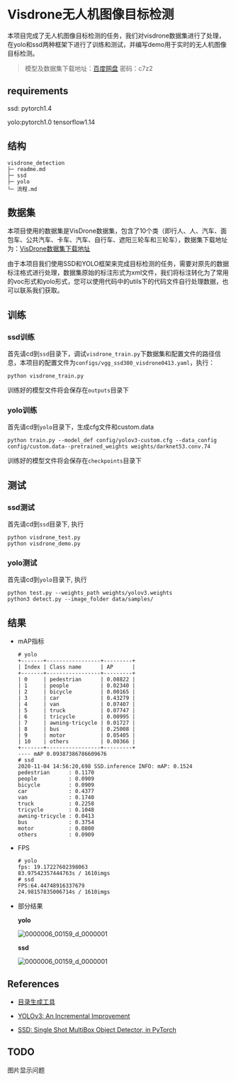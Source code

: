 # Visdrone无人机图像目标检测

本项目完成了无人机图像目标检测的任务，我们对visdrone数据集进行了处理，在yolo和ssd两种框架下进行了训练和测试，并编写demo用于实时的无人机图像目标检测。

> 模型及数据集下载地址：[百度网盘](https://pan.baidu.com/s/1voGZhYyvEHal_uRPxUownQ) 密码：c7z2

## requirements

ssd: pytorch1.4

yolo:pytorch1.0 tensorflow1.14

## 结构

```
visdrone_detection
├─ readme.md
├─ ssd
├─ yolo
└─ 流程.md
```

## 数据集

本项目使用的数据集是VisDrone数据集，包含了10个类（即行人、人、汽车、面包车、公共汽车、卡车、汽车、自行车、遮阳三轮车和三轮车），数据集下载地址为：[VisDrone数据集下载地址](http://aiskyeye.com/challenge/object-detection/)

由于本项目我们使用SSD和YOLO框架来完成目标检测的任务，需要对原先的数据标注格式进行处理，数据集原始的标注形式为xml文件，我们将标注转化为了常用的voc形式和yolo形式，您可以使用代码中的utils下的代码文件自行处理数据，也可以联系我们获取。

## 训练

### ssd训练

首先请cd到`ssd`目录下，调试`visdrone_train.py`下数据集和配置文件的路径信息，本项目的配置文件为`configs/vgg_ssd300_visdrone0413.yaml`，执行：

```
python visdrone_train.py 
```

训练好的模型文件将会保存在`outputs`目录下

### yolo训练

首先请cd到`yolo`目录下，生成cfg文件和custom.data

```
python train.py --model_def config/yolov3-custom.cfg --data_config config/custom.data--pretrained_weights weights/darknet53.conv.74
```

训练好的模型文件将会保存在`checkpoints`目录下

## 测试

### ssd测试

首先请cd到`ssd`目录下, 执行

```
python visdrone_test.py
python visdrone_demo.py
```

### yolo测试

首先请cd到`yolo`目录下, 执行

```
python test.py --weights_path weights/yolov3.weights
python3 detect.py --image_folder data/samples/
```

## 结果

* mAP指标

  ```
  # yolo
  +-------+-----------------+---------+
  | Index | Class name      | AP      |
  +-------+-----------------+---------+
  | 0     | pedestrian      | 0.08822 |
  | 1     | people          | 0.02340 |
  | 2     | bicycle         | 0.00165 |
  | 3     | car             | 0.43279 |
  | 4     | van             | 0.07407 |
  | 5     | truck           | 0.07747 |
  | 6     | tricycle        | 0.00995 |
  | 7     | awning-tricycle | 0.01727 |
  | 8     | bus             | 0.25008 |
  | 9     | motor           | 0.05405 |
  | 10    | others          | 0.00366 |
  +-------+-----------------+---------+
  ---- mAP 0.09387386786609676
  # ssd
  2020-11-04 14:56:20,698 SSD.inference INFO: mAP: 0.1524
  pedestrian      : 0.1170
  people          : 0.0909
  bicycle         : 0.0909
  car             : 0.4377
  van             : 0.1740
  truck           : 0.2258
  tricycle        : 0.1048
  awning-tricycle : 0.0413
  bus             : 0.3754
  motor           : 0.0800
  others          : 0.0909
  ```

* FPS

  ```
  # yolo
  fps: 19.17227602398063
  83.97542357444763s / 1610imgs
  # ssd
  FPS:64.44748916337679
  24.98157835006714s / 1610imgs
  ```

* 部分结果

  **yolo**

  ![0000006_00159_d_0000001](https://vehicle4cm.oss-cn-beijing.aliyuncs.com/typoraimgs/0000006_00159_d_0000001.png)

  **ssd**

  ![0000006_00159_d_0000001](https://vehicle4cm.oss-cn-beijing.aliyuncs.com/typoraimgs/0000006_00159_d_0000001.jpg)

## References

* [目录生成工具](http://dir.yardtea.cc/)
* [YOLOv3: An Incremental Improvement](https://github.com/eriklindernoren/PyTorch-YOLOv3)

* [SSD: Single Shot MultiBox Object Detector, in PyTorch](https://github.com/amdegroot/ssd.pytorch)



## TODO

图片显示问题

